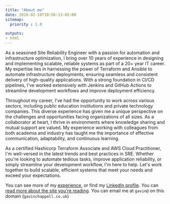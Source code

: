 ```yaml
---
title: "About me"
date: 2018-02-10T18:56:13-05:00
sitemap:
  priority : 1.0

outputs:
- html
---
```


As a seasoned Site Reliability Engineer with a passion for automation and infrastructure optimization, I bring over 10
years of experience in designing and implementing scalable, reliable systems as part of a 20+ year IT career. My
expertise lies in harnessing the power of Terraform and Ansible to automate infrastructure deployments, ensuring
seamless and consistent delivery of high-quality applications. With a strong foundation in CI/CD pipelines, I've worked
extensively with Jenkins and GitHub Actions to streamline development workflows and improve deployment efficiency.

Throughout my career, I've had the opportunity to work across various sectors, including public education institutions
and private technology companies. This diverse experience has given me a unique perspective on the challenges and
opportunities facing organizations of all sizes. As a collaborator at heart, I thrive in environments where knowledge
sharing and mutual support are valued. My experience working with colleagues from both academia and industry has taught
me the importance of effective communication, adaptability, and continuous learning.

As a certified Hashicorp Terraform Associate and AWS Cloud Practitioner, I'm well-versed in the latest trends and best
practices in SRE. Whether you're looking to automate tedious tasks, improve application reliability, or simply
streamline your development workflow, I'm here to help. Let's work together to build scalable, efficient systems that
meet your needs and exceed your expectations.

You can see more of my [experience](/experience), or find my [LinkedIn profile](https://www.linkedin.com/in/gavinchappell/).
You can [read more about the site you're reading](/what-youre-reading/). You can email me at `gavin@` on this domain
(`gavinchappell.co.uk`)
